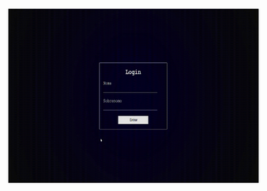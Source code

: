 <p align="center">
    <img wight="500" height="350" src="src/assets/to_readme/simple_login_php.gif">
</p>